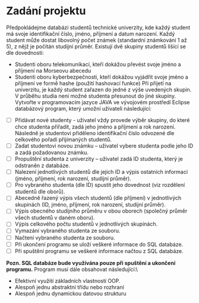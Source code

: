 # Zadání projektu
Předpokládejme databázi studentů technické univerzity, kde každý student má svoje identifikační číslo, jméno, příjmení a datum narození. Každý student může dostat libovolný počet známek (standardní známkování 1 až 5), z nějž je počítán studijní průměr. Existují dvě skupiny studentů lišící se dle
dovednosti:
- Studenti oboru telekomunikací, kteří dokážou převést svoje jméno a příjmení na Morseovu
abecedu
- Studenti oboru kyberbezpečnosti, kteří dokážou vyjádřit svoje jméno a příjmení ve formě
hashe (použití hashovací funkce)
Při přijetí na univerzitu, je každý student zařazen do jedné z výše uvedených skupin. V průběhu studia
není možné studenta přesunout do jiné skupiny.\
Vytvořte v programovacím jazyce JAVA ve vývojovém prostředí Eclipse databázový program, který
umožní uživateli následující:
- [ ] Přidávat nové studenty - uživatel vždy provede výběr skupiny, do které chce studenta přiřadit, zadá
jeho jméno a příjmení a rok narození. Následně je studentovi přiděleno identifikační číslo odvozené
dle celkového pořadí přijímaných studentů.
- [ ] Zadat studentovi novou známku – uživatel vybere studenta podle jeho ID a zadá požadovanou
známku.
- [ ] Propuštění studenta z univerzity – uživatel zadá ID studenta, který je odstraněn z databáze.
- [ ] Nalezení jednotlivých studentů dle jejich ID a výpis ostatních informací (jméno, příjmení, rok
narození, studijní průměr).
- [ ] Pro vybraného studenta (dle ID) spustit jeho dovednost (viz rozdělení studentů dle oborů).
- [ ] Abecedně řazený výpis všech studentů (dle příjmení) v jednotlivých skupinách (ID, jméno, příjmení,
rok narození, studijní průměr).
- [ ] Výpis obecného studijního průměru v obou oborech (společný průměr všech studentů v daném
oboru).
- [ ] Výpis celkového počtu studentů v jednotlivých skupinách.
- [ ] Vymazání vybraného studenta ze souboru.
- [ ] Načtení vybraného studenta ze souboru.
- [ ] Při ukončení programu se uloží veškeré informace do SQL databáze.
- [ ] Při spuštění programu se veškeré informace načtou z SQL databáze.

**Pozn. SQL databáze bude využívána pouze při spuštění a ukončení programu.**
Program musí dále obsahovat následující:\
- Efektivní využití základních vlastností OOP.
- Alespoň jednu abstraktní třídu nebo rozhraní
- Alespoň jednu dynamickou datovou strukturu
